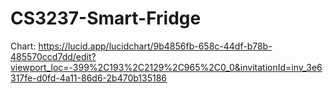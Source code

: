 # CS3237-Smart-Fridge

Chart: https://lucid.app/lucidchart/9b4856fb-658c-44df-b78b-485570ccd7dd/edit?viewport_loc=-399%2C193%2C2129%2C965%2C0_0&invitationId=inv_3e6317fe-d0fd-4a11-86d6-2b470b135186
